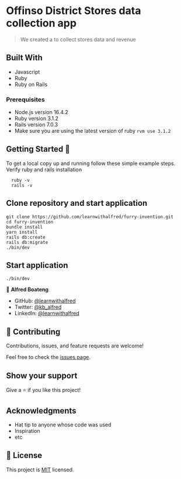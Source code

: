 # Offinso District Stores data collection app

> We created a to collect stores data and revenue

## Built With

- Javascript
- Ruby
- Ruby on Rails

### Prerequisites

- Node.js version 16.4.2
- Ruby version 3.1.2
- Rails version 7.0.3
- Make sure you are using the latest version of ruby `rvm use 3.1.2`

## Getting Started 🙌

To get a local copy up and running follow these simple example steps.
Verify ruby and rails installation

```
  ruby -v
  rails -v
```

## Clone repository and start application

```
git clone https://github.com/learnwithalfred/furry-invention.git
cd furry-invention
bundle install
yarn install
rails db:create
rails db:migrate
./bin/dev

```

## Start application

`./bin/dev`

👤 **Alfred Boateng**

- GitHub: [@learnwithalfred](https://github.com/learnwithalfred)
- Twitter: [@kb_alfred](https://twitter.com/kb_alfred)
- LinkedIn: [@learnwithalfred](https://www.linkedin.com/in/learnwithalfred/)

## 🤝 Contributing

Contributions, issues, and feature requests are welcome!

Feel free to check the [issues page](../../issues/).

## Show your support

Give a ⭐️ if you like this project!

## Acknowledgments

- Hat tip to anyone whose code was used
- Inspiration
- etc

## 📝 License

This project is [MIT](./LICENSE) licensed.
